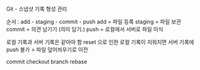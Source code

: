 Git - 스냅샷 기록 형성 관리

순서 : add - staging - commit - push
    add = 파일 등록
    staging = 파일 보관
    commit = 의견 남기기 (의미 담기.)
    push = 로컬에서 서버로 파일 이식

로컬 기록과 서버 기록은 같아야 함
reset 으로 인한 로컬 기록이 지워지면 서버 기록에 push 불가
    > 파일 덮어씌우기로 이전 

commit checkout branch rebase